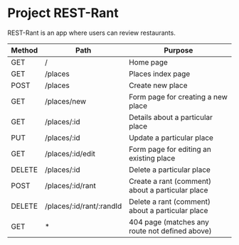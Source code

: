 # Project REST-Rant

REST-Rant is an app where users can review restaurants.

|  Method  |  Path  |  Purpose  |
| ----------- | ----------- | ----------- |
|  GET  |  /  | Home page   |
|  GET  |  /places  | Places index page   |
|  POST  |  /places  | Create new place  |
|  GET  |  /places/new  | Form page for creating a new place |
|  GET  |  /places/:id  | Details about a particular place  |
|  PUT  |  /places/:id  |  Update a particular place  |
|  GET  |  /places/:id/edit  |  Form page for editing an existing place  |
|  DELETE  |  /places/:id  |  Delete a particular place  |
|  POST  |  /places/:id/rant  |  Create a rant (comment) about a particular place  |
|  DELETE  |  /places/:id/rant/:randId  |  Delete a rant (comment) about a particular place  |
|  GET  |  *  |  404 page (matches any route not defined above)  |